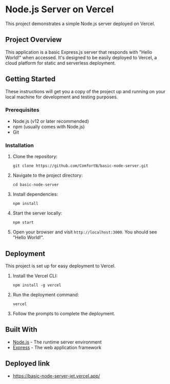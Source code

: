 # Node.js Server on Vercel

This project demonstrates a simple Node.js server deployed on Vercel.

## Project Overview

This application is a basic Express.js server that responds with "Hello World!" when accessed. It's designed to be easily deployed to Vercel, a cloud platform for static and serverless deployment.

## Getting Started

These instructions will get you a copy of the project up and running on your local machine for development and testing purposes.

### Prerequisites

- Node.js (v12 or later recommended)
- npm (usually comes with Node.js)
- Git

### Installation

1. Clone the repository:
   ```
   git clone https://github.com/ComfortN/basic-node-server.git
   ```

2. Navigate to the project directory:
   ```
   cd basic-node-server
   ```

3. Install dependencies:
   ```
   npm install
   ```

4. Start the server locally:
   ```
   npm start
   ```

5. Open your browser and visit `http://localhost:3000`. You should see "Hello World!".

## Deployment

This project is set up for easy deployment to Vercel.

1. Install the Vercel CLI:
   ```
   npm install -g vercel
   ```

2. Run the deployment command:
   ```
   vercel
   ```

3. Follow the prompts to complete the deployment.

## Built With

- [Node.js](https://nodejs.org/) - The runtime server environment
- [Express](https://expressjs.com/) - The web application framework

## Deployed link

- https://basic-node-server-jet.vercel.app/